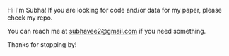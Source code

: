 Hi I'm Subha! If you are looking for code and/or data for my paper, please check my repo.

You can reach me at subhavee2@gmail.com if you need something.

Thanks for stopping by! 


<!---
subha-v/subha-v is a ✨ special ✨ repository because its `README.md` (this file) appears on your GitHub profile.
You can click the Preview link to take a look at your changes.
--->
